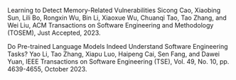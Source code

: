 Learning to Detect Memory-Related Vulnerabilities
Sicong Cao, Xiaobing Sun, Lili Bo, Rongxin Wu, Bin Li, Xiaoxue Wu, Chuanqi Tao, Tao Zhang, and Wei Liu, ACM Transactions on Software Engineering and Methodology (TOSEM), Just Accepted, 2023.

Do Pre-trained Language Models Indeed Understand Software Engineering Tasks?
Yao Li, Tao Zhang, Xiapu Luo, Haipeng Cai, Sen Fang, and Dawei Yuan, IEEE Transactions on Software Engineering (TSE), Vol. 49, No. 10, pp. 4639-4655, October 2023.



